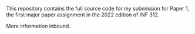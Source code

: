 This repository contains the full source code for my submission for Paper 1, the first major paper assignment in the 2022 edition of INF 312.

More information inbound.